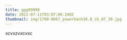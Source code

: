 ```yaml
---
title: ggg99999
date: 2021-07-11T03:07:00.240Z
thumbnail: img/1700-0067_powerbank10.8_cb_07_30.jpg
---
```

xcvxzvxcvxc
